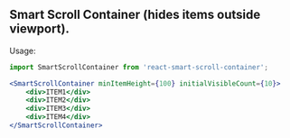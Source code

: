 ## Smart Scroll Container (hides items outside viewport).

Usage:
```jsx
import SmartScrollContainer from 'react-smart-scroll-container';

<SmartScrollContainer minItemHeight={100} initialVisibleCount={10}>
    <div>ITEM1</div>
    <div>ITEM2</div>
    <div>ITEM3</div>
    <div>ITEM4</div>
</SmartScrollContainer>
```